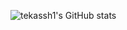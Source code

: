 ![tekassh1's GitHub stats](https://github-readme-stats.vercel.app/api?username=tekassh1&show_icons=true&theme=dracula)

